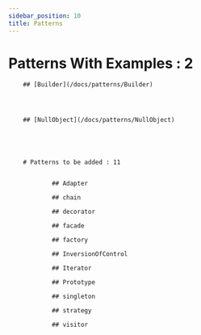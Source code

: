 ```yaml
---
sidebar_position: 10
title: Patterns
---
```


# Patterns With Examples :  2


        ## [Builder](/docs/patterns/Builder)



    
        ## [NullObject](/docs/patterns/NullObject)



    

        # Patterns to be added : 11


                ## Adapter
            
                ## chain
            
                ## decorator
            
                ## facade
            
                ## factory
            
                ## InversionOfControl
            
                ## Iterator
            
                ## Prototype
            
                ## singleton
            
                ## strategy
            
                ## visitor
                